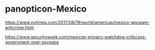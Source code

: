 # panopticon-Mexico

https://www.nytimes.com/2017/06/19/world/americas/mexico-spyware-anticrime.html

https://www.securityweek.com/mexican-privacy-watchdog-criticizes-government-over-spyware
